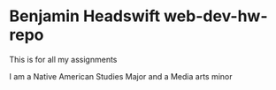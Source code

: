 # Benjamin Headswift web-dev-hw- repo

This is for all my assignments

I am a Native American Studies Major and a Media arts minor
